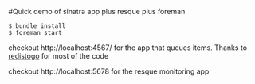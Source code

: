 #Quick demo of sinatra app plus resque plus foreman

    $ bundle install
    $ foreman start

checkout http://localhost:4567/ for the app that queues items. Thanks to [redistogo](http://blog.redistogo.com/2010/10/04/resque-with-sinatra/) for most of the code

checkout http://localhost:5678 for the resque monitoring app
